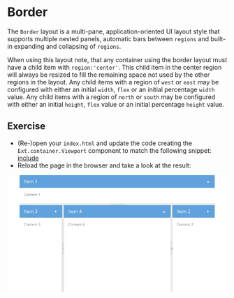 # Border

The `Border` layout is a multi-pane, application-oriented UI layout style that
supports multiple nested panels, automatic bars between `regions` and built-in
expanding and collapsing of `regions`.

When using this layout note, that any container using the border layout must
have a child item with <code>region:&#39;center&#39;</code>. This child item in
the center region will always be resized to fill the remaining space not used by
the other regions in the layout. Any child items with a region of `west` or
`east` may be configured with either an initial `width`, `flex` or an initial
percentage `width` value. Any child items with a region of `north` or `south`
may be configured with either an initial `height`, `flex` value or an initial
percentage `height` value.

## Exercise

* (Re-)open your `index.html` and update the code creating the `Ext.container.Viewport`
  component to match the following snippet:
  [include](../snippets/layout-border.js)
* Reload the page in the browser and take a look at the result:

![Border layout.](../assets/layout-border.png)
